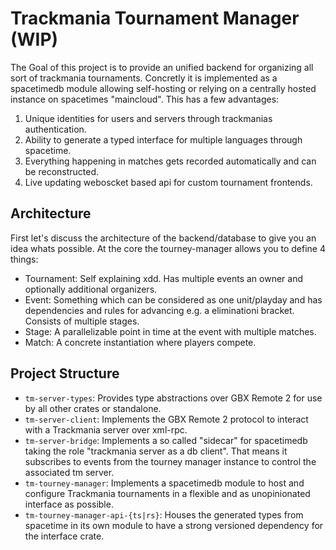 # Trackmania Tournament Manager (WIP)
The Goal of this project is to provide an unified backend for organizing all sort of trackmania tournaments.
Concretly it is implemented as a spacetimedb module allowing self-hosting or relying on a centrally hosted instance on spacetimes "maincloud".
This has a few advantages:
1. Unique identities for users and servers through trackmanias authentication.
2. Ability to generate a typed interface for multiple languages through spacetime.
3. Everything happening in matches gets recorded automatically and can be reconstructed.
4. Live updating weboscket based api for custom tournament frontends. 

## Architecture
First let's discuss the architecture of the backend/database to give you an idea whats possible. 
At the core the tourney-manager allows you to define 4 things:
- Tournament: Self explaining xdd. Has multiple events an owner and optionally additional organizers.
- Event: Something which can be considered as one unit/playday and has dependencies and rules for advancing e.g. a eliminationi bracket. Consists of multiple stages. 
- Stage: A parallelizable point in time at the event with multiple matches.
- Match: A concrete instantiation where players compete.

## Project Structure
- `tm-server-types`: Provides type abstractions over GBX Remote 2 for use by all other crates or standalone.
- `tm-server-client`: Implements the GBX Remote 2 protocol to interact with a Trackmania server over xml-rpc.
- `tm-server-bridge`: Implements a so called "sidecar" for spacetimedb taking the role "trackmania server as a db client". That means it subscribes to events from the tourney manager instance to control the associated tm server.
- `tm-tourney-manager`: Implements a spacetimedb module to host and configure Trackmania tournaments in a flexible and as unopinionated interface as possible. 
- `tm-tourney-manager-api-{ts|rs}`: Houses the generated types from spacetime in its own module to have a strong versioned dependency for the interface crate.